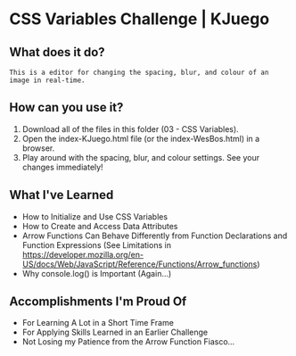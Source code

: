 # CSS Variables Challenge | KJuego

## What does it do?
    This is a editor for changing the spacing, blur, and colour of an image in real-time.

## How can you use it?
1. Download all of the files in this folder (03 - CSS Variables).
2. Open the index-KJuego.html file (or the index-WesBos.html) in a browser.
3. Play around with the spacing, blur, and colour settings. See your changes immediately!

## What I've Learned
- How to Initialize and Use CSS Variables 
- How to Create and Access Data Attributes
- Arrow Functions Can Behave Differently from Function Declarations and Function Expressions (See Limitations in https://developer.mozilla.org/en-US/docs/Web/JavaScript/Reference/Functions/Arrow_functions)
- Why console.log() is Important (Again...)

## Accomplishments I'm Proud Of
- For Learning A Lot in a Short Time Frame
- For Applying Skills Learned in an Earlier Challenge
- Not Losing my Patience from the Arrow Function Fiasco...
